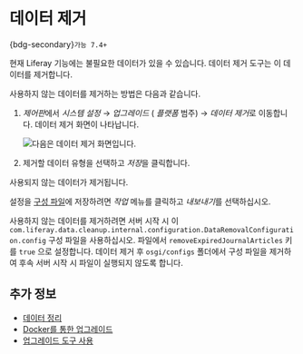 # 데이터 제거

{bdg-secondary}`가능 7.4+`

현재 Liferay 기능에는 불필요한 데이터가 있을 수 있습니다. 데이터 제거 도구는 이 데이터를 제거합니다.

사용하지 않는 데이터를 제거하는 방법은 다음과 같습니다.

1. *제어판*에서 *시스템 설정* &rarr; *업그레이드* ( *플랫폼* 범주) &rarr; *데이터 제거*로 이동합니다. 데이터 제거 화면이 나타납니다.

    ![다음은 데이터 제거 화면입니다.](./data-removal/images/01.png)

1. 제거할 데이터 유형을 선택하고 *저장*을 클릭합니다.

사용되지 않는 데이터가 제거됩니다.

설정을 [구성 파일](../../../system-administration/configuring-liferay/configuration-files-and-factories/using-configuration-files.md)에 저장하려면 *작업* 메뉴를 클릭하고 *내보내기*를 선택하십시오.

사용하지 않는 데이터를 제거하려면 서버 시작 시 이 `com.liferay.data.cleanup.internal.configuration.DataRemovalConfiguration.config` 구성 파일을 사용하십시오. 파일에서 `removeExpiredJournalArticles` 키를 `true` 으로 설정합니다. 데이터 제거 후 `osgi/configs` 폴더에서 구성 파일을 제거하여 후속 서버 시작 시 파일이 실행되지 않도록 합니다.

## 추가 정보

* [데이터 정리](./data-cleanup.md)
* [Docker를 통한 업그레이드](../upgrade-basics/upgrading-via-docker.md)
* [업그레이드 도구 사용](../upgrade-basics/using-the-database-upgrade-tool.md)